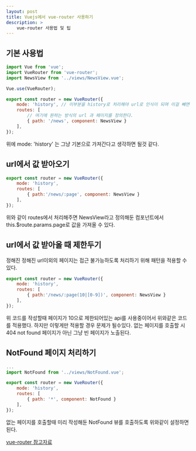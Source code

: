 ```yaml
---
layout: post
title: Vuejs에서 vue-router 사용하기
description: >
    vue-router 사용법 및 팁
---
```


## 기본 사용법
~~~ js
import Vue from 'vue';
import VueRouter from 'vue-router';
import NewsView from '../views/NewsView.vue';

Vue.use(VueRouter);

export const router = new VueRouter({
    mode: 'history', // 이부분을 history로 처리해야 url로 인식이 되며 이걸 빼면 hash처리 된다
    routes: [
        // 여기에 원하는 방식의 url 과 페이지를 정의한다.
        { path: '/news', component: NewsView }
    ],
});
~~~

위에 mode: 'history' 는 그냥 기본으로 가져간다고 생각하면 될것 같다.


## url에서 값 받아오기
~~~ js
export const router = new VueRouter({
    mode: 'history',
    routes: [
        { path:'/news/:page', component: NewsView }
    ],
});
~~~
위와 같이 routes에서 처리해주면 NewsView라고 정의해둔 컴포넌트에서 this.$route.params.page로 값을 가져올 수 있다.


## url에서 값 받아올 때 제한두기

정해진 정해진 url이외의 페이지는 접근 불가능하도록 처리하기 위해 패턴을 적용할 수 있다.
~~~ js
export const router = new VueRouter({
    mode: 'history',
    routes: [
        { path:'/news/:page(10|[0-9])', component: NewsView }
    ],
});
~~~
위 코드를 작성할때 페이지가 10으로 제한되어있는 api를 사용중이어서 위와같은 코드를 적용했다.
하지만 이렇게만 적용할 경우 문제가 될수있다.
없는 페이지를 호출할 시 404 not found 페이지가 아닌 그냥 빈 페이지가 노출된다.


## NotFound 페이지 처리하기
~~~ js
...
import NotFound from '../views/NotFound.vue';

export const router = new VueRouter({
    mode: 'history',
    routes: [
        { path: '*', component: NotFound }
    ],
});
~~~

없는 페이지를 호출할때 미리 작성해둔 NotFound 뷰를 호출하도록 위와같이 설정하면 된다.


[vue-router 참고자료](https://router.vuejs.org/kr/)
